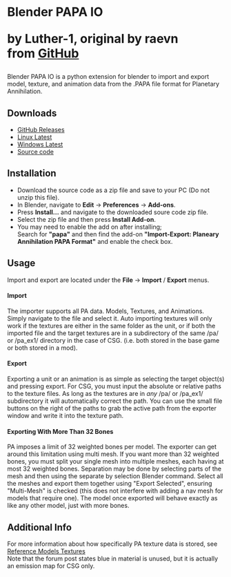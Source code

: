 <h1>
    Blender PAPA IO
    <p>by Luther-1, original by raevn<br>from <a href="https://github.com/Luther-1/Blender-PAPA-IO" target="_blank">GitHub</a></p>
</h1>
Blender PAPA IO is a python extension for blender to import and export model, texture, and animation data from the .PAPA file format for Planetary Annihilation.

## Downloads
- [GitHub Releases](https://github.com/Luther-1/Blender-PAPA-IO/releases)
- [Linux Latest](https://github.com/Luther-1/Blender-PAPA-IO/releases/latest/download/io_scene_papa_linux.zip)
- [Windows Latest](https://github.com/Luther-1/Blender-PAPA-IO/releases/latest/download/io_scene_papa_windows.zip)
- [Source code](https://github.com/Luther-1/Blender-PAPA-IO/archive/refs/heads/main.zip)

## Installation
- Download the source code as a zip file and save to your PC (Do not unzip this file).
- In Blender, navigate to **Edit** -> **Preferences** -> **Add-ons**.
- Press **Install...** and navigate to the downloaded soure code zip file.
- Select the zip file and then press **Install Add-on**.
- You may need to enable the add on after installing;<br>Search for **"papa"** and then find the add-on **"Import-Export: Planeary Annihilation PAPA Format"** and enable the check box.

## Usage
Import and export are located under the **File** -> **Import** / **Export** menus.

#### Import
The importer supports all PA data. Models, Textures, and Animations. Simply navigate to the file and select it. Auto importing textures will only work if the textures are either in the same folder as the unit, or if both the imported file and the target textures are in a subdirectory of the same /pa/ or /pa_ex1/ directory in the case of CSG. (i.e. both stored in the base game or both stored in a mod).

#### Export
Exporting a unit or an animation is as simple as selecting the target object(s) and pressing export. For CSG, you must input the absolute or relative paths to the texture files. As long as the textures are in *any* /pa/ or /pa_ex1/ subdirectory it will automatically correct the path. You can use the small file buttons on the right of the paths to grab the active path from the exporter window and write it into the texture path.

#### Exporting With More Than 32 Bones
PA imposes a limit of 32 weighted bones per model. The exporter can get around this limitation using multi mesh. If you want more than 32 weighted bones, you must split your single mesh into multiple meshes, each having at most 32 weighted bones. Separation may be done by selecting parts of the mesh and then using the separate by selection Blender command. Select all the meshes and export them together using "Export Selected", ensuring "Multi-Mesh" is checked (this does not interfere with adding a nav mesh for models that require one). The model once exported will behave exactly as like any other model, just with more bones.

## Additional Info
For more information about how specifically PA texture data is stored, see [Reference Models Textures](https://forums.planetaryannihilation.com/threads/reference-models-textures.48081/)<br>
Note that the forum post states blue in material is unused, but it is actually an emission map for CSG only.